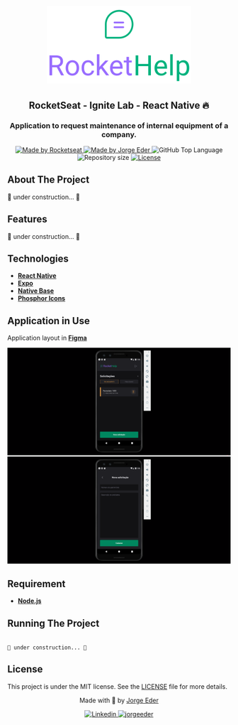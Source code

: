 <div>
  <h1 align="center"> 
    <img alt="rockethelp" src="./src/assets/logo_primary.svg">
  </h1>
  <h2 align="center"> 
    RocketSeat - Ignite Lab - React Native 🔥
  </h2>
  <h3 align="center"> 
    Application to request maintenance of internal equipment of a company.
  </h3>

  <p align="center">
    <a href="https://rocketseat.com.br">
      <img alt="Made by Rocketseat" src="https://img.shields.io/badge/made%20by-Rocketseat-blueviolet?style=plastic">
    </a>
    <a href="https://github.com/jorgeeder"> 
      <img alt="Made by Jorge Eder" src="https://img.shields.io/badge/solved%20by-Jorge%20Eder-blueviolet?style=plastic">
    </a>
    <img alt="GitHub Top Language" src="https://img.shields.io/github/languages/top/jorgeeder/rockethelp?color=blue&style=plastic">
    <img alt="Repository size" src="https://img.shields.io/github/repo-size/jorgeeder/rockethelp?style=plastic"/>
    <a href="https://opensource.org/licenses/MIT">
      <img alt="License" src="https://img.shields.io/badge/license-MIT-brightgreen?style=plastic">
    </a>
  </p>
</div>

## About The Project

🚧 under construction... 🚧


## Features

🚧 under construction... 🚧


## Technologies

-   **[React Native](https://reactnative.dev/)**
-   **[Expo](https://expo.dev/)**
-   **[Native Base](https://nativebase.io/)**
-   **[Phosphor Icons](https://phosphoricons.com/)**


## Application in Use

Application layout in  **[Figma](https://www.figma.com/file/M2jZ09bh1QIkrVlw73sAwh/Rocket-Help---Ignite-Lab-(Community)?node-id=37%3A6)**

![home](./docImages/home-rockethelp.png)
![new request](./docImages/new-rockethelp.png)


## Requirement

-   **[Node.js](https://nodejs.org/)**


## Running The Project

```

🚧 under construction... 🚧

```
## License

This project is under the MIT license. See the [LICENSE](/LICENSE) file for more details.


<div align="center">
  <p> Made with 💜 by <a href="https://github.com/jorgeeder">Jorge Eder</a> </p>
  <p>
    <a href="https://www.linkedin.com/in/jorgeeder/">
      <img alt="Linkedin" src="https://img.shields.io/badge/-Jorge%20Eder-blue?style=plastic&logo=linkedin&link=https://www.linkedin.com/in/jorgeeder/">
    </a>
    <a href = "mailto:jorgeeder.dev@gmail.com">
      <img alt="jorgeeder" src="https://img.shields.io/badge/-jorgeeder.dev@gmail.com-ff512f?style=plastic&logo=Gmail&logoColor=white&link=mailto:jorgeeder.dev@gmail.com">
    </a>
  </p>
</div>